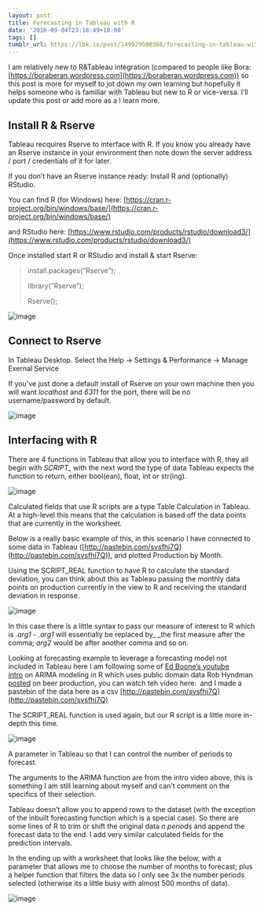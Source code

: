 ```yaml
---
layout: post
title: Forecasting in Tableau with R
date: '2016-09-04T23:18:49+10:00'
tags: []
tumblr_url: https://lbk.io/post/149929500368/forecasting-in-tableau-with-r
---
```

I am relatively new to R&Tableau integration (compared to people like Bora: [https://boraberan.wordpress.com](https://boraberan.wordpress.com)) so this post is more for myself to jot down my own learning but hopefully it helps someone who is familiar with Tableau but new to R or vice-versa. I’ll update this post or add more as a I learn more.

## Install R & Rserve

Tableau recquires Rserve to interface with R. If you know you already have an Rserve instance in your environment then note down the server address / port / credentials of it for later.

If you don’t have an Rserve instance ready: Install R and (optionally) RStudio.

You can find R (for Windows) here:&nbsp;[https://cran.r-project.org/bin/windows/base/](https://cran.r-project.org/bin/windows/base/)

and RStudio here:&nbsp;[https://www.rstudio.com/products/rstudio/download3/](https://www.rstudio.com/products/rstudio/download3/)

Once installed start R or RStudio and install & start Rserve:

> install.packages(“Rserve”);
> 
> library(”Rserve”);
> 
> Rserve();

![image](http://imgur.com/mI6ssWe.png)

## Connect to Rserve

In Tableau Desktop. Select the Help -\> Settings & Performance -\>&nbsp;Manage Exernal Service

If you’ve just done a default install of Rserve on your own machine then you will want _localhost_ and _6311_ for the port, there will be no username/password by default.

![image](http://imgur.com/tj5lBKN.png)

## Interfacing with R

There are 4 functions in Tableau that allow you to interface with R, they all begin with _SCRIPT\__ with the next word the type of data Tableau expects the function to return, either bool(ean), float, int or str(ing).

![image](http://imgur.com/8KNa195.png)

Calculated fields that use R scripts are a type Table Calculation in Tableau. At a high-level this means that the calculation is based off the data points that are currently in the worksheet.

Below is a really basic example of this, in this scenario I have connected to some data in Tableau ([http://pastebin.com/svsfhi7Q](http://pastebin.com/svsfhi7Q)), and plotted Production by Month.

Using the SCRIPT\_REAL function to have R to calculate the standard deviation, you can think about this as Tableau passing the monthly data points on production currently in the view to R and receiving the standard deviation in response.

![image](http://imgur.com/9lPFNpq.png)

In this case there is a little syntax to pass our measure of interest to R which is _.arg1 - .arg1_ will essentially be replaced by_&nbsp;_the first measure after the comma; _arg2_ would be after another comma and so on.

Looking at forecasting example to leverage a forecasting model not included in Tableau here&nbsp;I am following some of [Ed Boone’s youtube intro](https://www.youtube.com/watch?v=zFo7QixEKvg)&nbsp;on ARIMA modeling in R which uses public domain data Rob Hyndman [posted](http://robjhyndman.com/tsdldata/data/beer.dat) on beer production, you can watch teh video here:&nbsp;&nbsp;and I made a pastebin of the data here as a csv&nbsp;[http://pastebin.com/svsfhi7Q](http://pastebin.com/svsfhi7Q)

The SCRIPT\_REAL function is used again, but our R script is a little more in-depth this time.&nbsp;

![image](http://imgur.com/S2MFEQn.png)

A parameter in Tableau so that I can control the number of periods to forecast.

The arguments to the ARIMA function are from the intro video above, this is something I am still learning about myself and can’t comment on the specifics of their selection.

Tableau doesn’t allow you to append rows to the dataset (with the exception of the inbuilt forecasting function which is a special case). So there are some lines of R to trim or shift the original data _n periods_ and append the forecast data to the end.&nbsp;I add very similar calculated fields for the prediction intervals.

In the ending up with a worksheet that looks like the below, with a parameter that allows me to choose the number of months to forecast; plus a helper function that filters the data so I only see 3x the number periods selected (otherwise its a little busy with almost 500 months of data).

![image](http://imgur.com/T1hU2rh.png)

